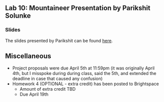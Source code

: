 ## Lab 10: Mountaineer Presentation by Parikshit Solunke

### Slides

The slides presented by Parikshit can be found [here](https://docs.google.com/presentation/d/165BM8rwG6i38cAnW5B-aTRMbNE_Z79mnIS3mOIEIkbU/edit). 

## Miscellaneous 

* Project proposals were due April 5th at 11:59pm (it was originally April 4th, but I misspoke during during class, said the 5th, and extended the deadline in case that caused any confusion)
* Homework 4 (OPTIONAL - extra credit) has been posted to Brightspace
    * Amount of extra credit TBD
    * Due April 19th




